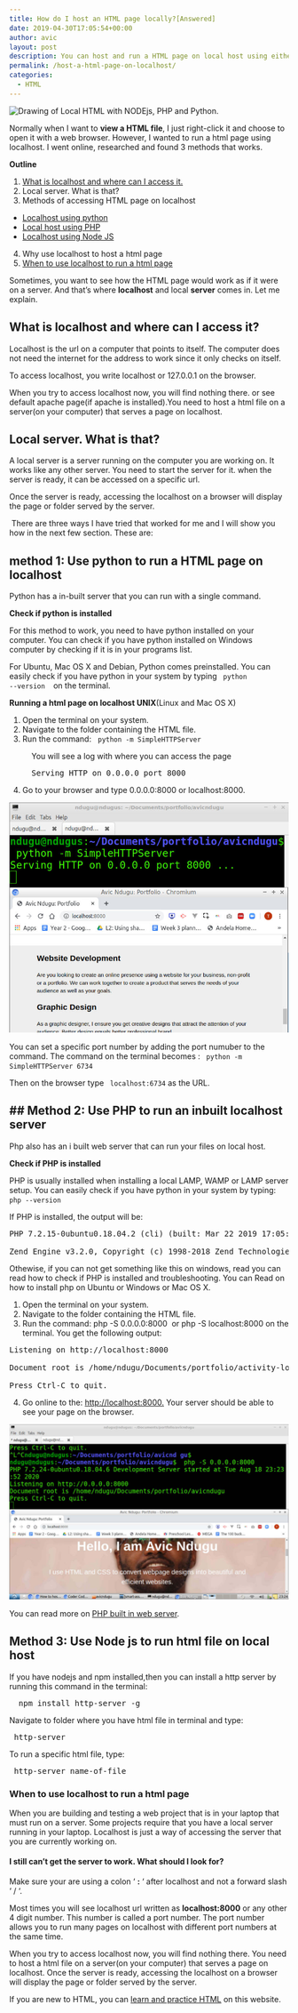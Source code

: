 ```yaml
---
title: How do I host an HTML page locally?[Answered]
date: 2019-04-30T17:05:54+00:00
author: avic
layout: post
description: You can host and run a HTML page on local host using either Python, PHP and NODEJS. Type php -S localhost:8000 on the terminal.  Type http://localhost:8000 on a browser to view your HTML website.
permalink: /host-a-html-page-on-localhost/
categories:
  - HTML
---
```

<img src="/public/04/IMG_20200405_174811_314-e1586098863822-825x510.jpg" alt="Drawing of Local HTML with NODEjs, PHP and Python."/> 

Normally when I want to <strong>view a HTML file</strong>, I just right-click it and choose to open it with a web browser. However, I wanted to run a html page using localhost. I went online, researched and found 3 methods that works.
<!--more-->

**Outline**
1. <a href="#what-localhost">What is localhost and where can I access it.</a>
2. Local server. What is that?
3. Methods of accessing HTML page on localhost
  - <a href="#python-section">Localhost using python</a>
  - <a href="#php-section">Local host using PHP</a>
  - <a href="#nodejs-section">Localhost using Node JS</a>
4. Why use localhost to host a html page
5. <a href="#when-localhost">When to use localhost to run a html page</a>

Sometimes, you want to see how the HTML page would work as if it were on a server. And that’s where **localhost** and local **server** comes in. Let me explain.

<h2 id="what-localhost">What is localhost and where can I access it?</h2>

Localhost is the url on a computer that points to itself. The computer does not need the internet for the address to work since it only checks on itself.

To access localhost, you write localhost or 127.0.0.1 on the browser.

When you try to access localhost now, you will find nothing there. or see default apache page(if apache is installed).You need to host a html file on a server(on your computer) that serves a page on localhost.

## Local server. What is that?

A local server is a server running on the computer you are working on. It works like any other server. You need to start the server for it. when the server is ready, it can be accessed on a specific url.

Once the server is ready, accessing the localhost on a browser will display the page or folder served by the server.

 There are three ways I have tried that worked for me and I will show you how in the next few section. These are:<br /> 

<h2 id="python-section">method 1: Use python to run a HTML page on localhost</h2> 

Python has a in-built server that you can run with a single command.

**Check if python is installed**

For this method to work, you need to have python installed on your computer. You can check if you have python installed on Windows computer by checking if it is in your programs list. 

For Ubuntu, Mac OS X and Debian, Python comes preinstalled. You can easily check if you have python in your system by typing <code> python --version </code>  on the terminal.

<strong>Running a html page on localhost UNIX</strong>(Linux and Mac OS X)

<li style="list-style-type: none;">
  <ol>
    <li>
      Open the terminal on your system.
    </li>
    <li>
      Navigate to the folder containing the HTML file.
    </li>
    <li>
      Run the command:   <code>python -m SimpleHTTPServer</code>
    </li>
  </ol>
</li>

<p style="padding-left: 40px;">
  You will see a log with where you can access the page
</p>

<pre style="padding-left: 40px;">Serving HTTP on 0.0.0.0 port 8000</pre>

<li style="list-style-type: none;">
  <ol start="4">
    <li>
      Go to your browser and type 0.0.0.0:8000 or localhost:8000.
    </li>
  </ol>
</li>
<img src="/public/2020/python-localhost-screenshot.jpg" alt="Screenshot of terminal and browser on locahost python"/>

You can set a specific port number by adding the port numuber to the command. The command on the terminal becomes : <code> python -m SimpleHTTPServer 6734 </code>
  
Then on the browser type <code> localhost:6734</code> as the URL.

<h2 id="php-section">## Method 2: Use PHP to run an inbuilt localhost server</h2>

Php also has an i built web server that can run your files on local host.

**Check if PHP is installed**

PHP is usually installed when installing a local LAMP, WAMP or LAMP server setup. You can easily check if you have python in your system by typing:<code> php --version </code>

If PHP is installed, the output will be:<br /> 

<pre>PHP 7.2.15-0ubuntu0.18.04.2 (cli) (built: Mar 22 2019 17:05:14) ( NTS ) Copyright (c) 1997-2018 The PHP Group

Zend Engine v3.2.0, Copyright (c) 1998-2018 Zend Technologies with Zend OPcache v7.2.15-0ubuntu0.18.04.2, Copyright (c) 1999-2018, by Zend Technologies</pre>

Othewise, if you can not get something like this on windows, read you can read how to check if PHP is installed and troubleshooting. You can Read on how to install php on Ubuntu or Windows or Mac OS X.

<li style="list-style-type: none;">
  <ol>
    <li>
      Open the terminal on your system.
    </li>
    <li>
      Navigate to the folder containing the HTML file.
    </li>
    <li>
      Run the command: php -S 0.0.0.0:8000  or php -S localhost:8000 on the terminal. You get the following output:
    </li>
  </ol>
</li>

<pre>Listening on http://localhost:8000

Document root is /home/ndugu/Documents/portfolio/activity-logger

Press Ctrl-C to quit.</pre>

<li style="list-style-type: none;">
  <ol start="4">
    <li>
      Go online to the: <a href="http://localhost:8000">http://localhost:8000.</a> Your server should be able to see your page on the browser.
    </li>
  </ol>
</li>
<img src="/public/2020/php-localhost-screenshot.jpg" alt="Screenshot of terminal and browser on localhost php"/>

You can read more on <a href="https://www.php.net/manual/en/features.commandline.webserver.php" target="_blank" rel="noopener noreferrer">PHP built in web server</a>.

<h2 id="nodejs-section">Method 3: Use Node js to run html file on local host</h2>

If you have nodejs and npm installed,then you can install a http server by running this command in the terminal:

<pre>  npm install http-server -g</pre>

Navigate to folder where you have html file in terminal and type:

<pre> http-server</pre>

To run a specific html file, type:

<pre> http-server name-of-file</pre>

<h3 id="when-localhost">When to use localhost to run a html page</h3>

When you are building and testing a web project that is in your laptop that must run on a server. Some projects require that you have a local server running in your laptop. Localhost is just a way of accessing the server that you are currently working on.

#### I still can&#8217;t get the server to work. What should I look for?

Make sure your are using a colon &#8216; **:** &#8216; after localhost and not a forward slash &#8216; / &#8216;.

Most times you will see localhost url written as **localhost:8000** or any other 4 digit number. This number is called a port number. The port number allows you to run many pages on localhost with different port numbers at the same time.

When you try to access localhost now, you will find nothing there. You need to host a html file on a server(on your computer) that serves a page on localhost. Once the server is ready, accessing the localhost on a browser will display the page or folder served by the server.

If you are new to HTML, you can [learn and practice HTML](https://devpractical.com/practice-html/) on this website.

